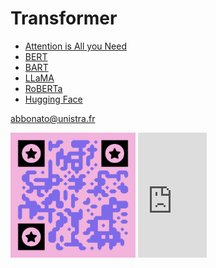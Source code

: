 # Transformer


- [Attention is All you Need](https://arxiv.org/abs/1706.03762)
- [BERT](https://arxiv.org/abs/1810.04805)
- [BART](https://arxiv.org/abs/1910.13461)
- [LLaMA](https://arxiv.org/abs/2302.13971)
- [RoBERTa](https://arxiv.org/abs/1907.11692)
- [Hugging Face](https://huggingface.co/models)

abbonato@unistra.fr

<img src="Untitled.png" alt="drawing" width="200"/>

<iframe width="110" height="200" src="https://www.myinstants.com/instant/estoy-loco-64074/embed/" frameborder="0" scrolling="no"></iframe>
